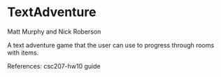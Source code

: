 # TextAdventure

Matt Murphy and Nick Roberson

A text adventure game that the user can use to progress through rooms with items.

References:
csc207-hw10 guide

